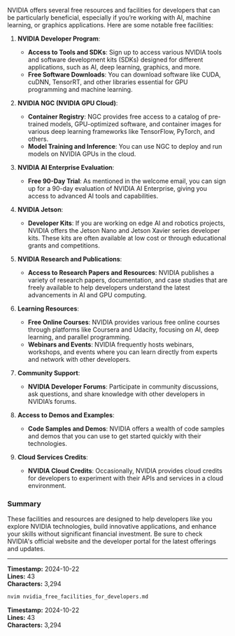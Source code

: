 NVIDIA offers several free resources and facilities for developers that can be particularly beneficial, especially if you’re working with AI, machine learning, or graphics applications. Here are some notable free facilities:

1. **NVIDIA Developer Program**:
   - **Access to Tools and SDKs**: Sign up to access various NVIDIA tools and software development kits (SDKs) designed for different applications, such as AI, deep learning, graphics, and more.
   - **Free Software Downloads**: You can download software like CUDA, cuDNN, TensorRT, and other libraries essential for GPU programming and machine learning.

2. **NVIDIA NGC (NVIDIA GPU Cloud)**:
   - **Container Registry**: NGC provides free access to a catalog of pre-trained models, GPU-optimized software, and container images for various deep learning frameworks like TensorFlow, PyTorch, and others.
   - **Model Training and Inference**: You can use NGC to deploy and run models on NVIDIA GPUs in the cloud.

3. **NVIDIA AI Enterprise Evaluation**:
   - **Free 90-Day Trial**: As mentioned in the welcome email, you can sign up for a 90-day evaluation of NVIDIA AI Enterprise, giving you access to advanced AI tools and capabilities.

4. **NVIDIA Jetson**:
   - **Developer Kits**: If you are working on edge AI and robotics projects, NVIDIA offers the Jetson Nano and Jetson Xavier series developer kits. These kits are often available at low cost or through educational grants and competitions.

5. **NVIDIA Research and Publications**:
   - **Access to Research Papers and Resources**: NVIDIA publishes a variety of research papers, documentation, and case studies that are freely available to help developers understand the latest advancements in AI and GPU computing.

6. **Learning Resources**:
   - **Free Online Courses**: NVIDIA provides various free online courses through platforms like Coursera and Udacity, focusing on AI, deep learning, and parallel programming.
   - **Webinars and Events**: NVIDIA frequently hosts webinars, workshops, and events where you can learn directly from experts and network with other developers.

7. **Community Support**:
   - **NVIDIA Developer Forums**: Participate in community discussions, ask questions, and share knowledge with other developers in NVIDIA’s forums.

8. **Access to Demos and Examples**:
   - **Code Samples and Demos**: NVIDIA offers a wealth of code samples and demos that you can use to get started quickly with their technologies.

9. **Cloud Services Credits**:
   - **NVIDIA Cloud Credits**: Occasionally, NVIDIA provides cloud credits for developers to experiment with their APIs and services in a cloud environment.

### Summary
These facilities and resources are designed to help developers like you explore NVIDIA technologies, build innovative applications, and enhance your skills without significant financial investment. Be sure to check NVIDIA's official website and the developer portal for the latest offerings and updates.

---

**Timestamp:** 2024-10-22  
**Lines:** 43  
**Characters:** 3,294  
```bash
nvim nvidia_free_facilities_for_developers.md
```  
**Timestamp:** 2024-10-22  
**Lines:** 43  
**Characters:** 3,294  
